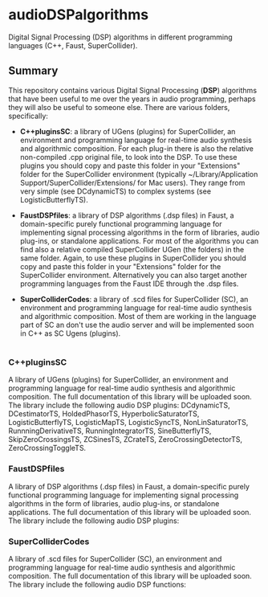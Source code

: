# audioDSPalgorithms

Digital Signal Processing (DSP) algorithms in different programming languages (C++, Faust, SuperCollider).

## Summary

This repository contains various Digital Signal Processing (**DSP**) algorithms that have been useful to me over the years in audio programming, perhaps they will also be useful to someone else. There are various folders, specifically:

- **C++pluginsSC**: a library of UGens (plugins) for SuperCollider, an environment and programming language for real-time audio synthesis and algorithmic composition. For each plug-in there is also the relative non-compiled .cpp original file, to look into the DSP. To use these plugins you should copy and paste this folder in your "Extensions" folder for the SuperCollider environment (typically ~/Library/Application Support/SuperCollider/Extensions/ for Mac users). They range from very simple (see DCdynamicTS) to complex systems (see LogisticButterflyTS).

- **FaustDSPfiles**: a library of DSP algorithms (.dsp files) in Faust, a domain-specific purely functional programming language for implementing signal processing algorithms in the form of libraries, audio plug-ins, or standalone applications. For most of the algorithms you can find also a relative compiled SuperCollider UGen (the folders) in the same folder. Again, to use these plugins in SuperCollider you should copy and paste this folder in your "Extensions" folder for the SuperCollider environment. Alternatively you can also target another programming languages from the Faust IDE through the .dsp files.

- **SuperColliderCodes**: a library of .scd files for SuperCollider (SC), an environment and programming language for real-time audio synthesis and algorithmic composition. Most of them are working in the language part of SC an don't use the audio server and will be implemented soon in C++ as SC Ugens (plugins). 

#

### C++pluginsSC

A library of UGens (plugins) for SuperCollider, an environment and programming language for real-time audio synthesis and algorithmic composition. The full documentation of this library will be uploaded soon. The library include the following audio DSP plugins: DCdynamicTS, DCestimatorTS, HoldedPhasorTS, HyperbolicSaturatorTS, LogisticButterflyTS, LogisticMapTS, LogisticSyncTS, NonLinSaturatorTS, RunnningDerivativeTS, RunningIntegratorTS, SineButterflyTS, SkipZeroCrossingsTS, ZCSinesTS, ZCrateTS, ZeroCrossingDetectorTS, ZeroCrossingToggleTS.



### FaustDSPfiles

A library of DSP algorithms (.dsp files) in Faust, a domain-specific purely functional programming language for implementing signal processing algorithms in the form of libraries, audio plug-ins, or standalone applications. The full documentation of this library will be uploaded soon. The library include the following audio DSP plugins:




### SuperColliderCodes

A library of .scd files for SuperCollider (SC), an environment and programming language for real-time audio synthesis and algorithmic composition. The full documentation of this library will be uploaded soon. The library include the following audio DSP functions:







